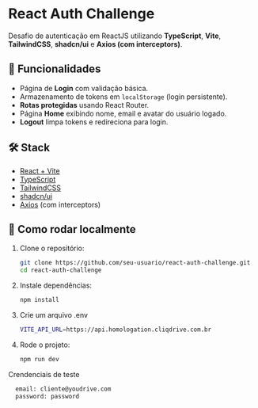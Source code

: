 # React Auth Challenge

Desafio de autenticação em ReactJS utilizando **TypeScript**, **Vite**, **TailwindCSS**, **shadcn/ui** e **Axios (com interceptors)**.

## 🔑 Funcionalidades
- Página de **Login** com validação básica.
- Armazenamento de tokens em `localStorage` (login persistente).
- **Rotas protegidas** usando React Router.
- Página **Home** exibindo nome, email e avatar do usuário logado.
- **Logout** limpa tokens e redireciona para login.

## 🛠️ Stack
- [React + Vite](https://vitejs.dev/)
- [TypeScript](https://www.typescriptlang.org/)
- [TailwindCSS](https://tailwindcss.com/)
- [shadcn/ui](https://ui.shadcn.com/)
- [Axios](https://axios-http.com/) (com interceptors)

## 🚀 Como rodar localmente
1. Clone o repositório:
   ```bash
   git clone https://github.com/seu-usuario/react-auth-challenge.git
   cd react-auth-challenge
2. Instale dependências:
   ```bash
   npm install
3. Crie um arquivo .env
   ```bash
   VITE_API_URL=https://api.homologation.cliqdrive.com.br
4. Rode o projeto:
   ```bash
   npm run dev

Crendenciais de teste
```bash
  email: cliente@youdrive.com
  password: password


